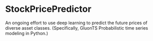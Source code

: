 # StockPricePredictor

An ongoing effort to use deep learning to predict the future prices of diverse asset classes. (Specifically, GluonTS Probabilistic time series modeling in Python.)
